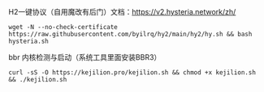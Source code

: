 H2一键协议（自用魔改有后门）文档：https://v2.hysteria.network/zh/
```shell
wget -N --no-check-certificate https://raw.githubusercontent.com/byilrq/hy2/main/hy2/hy.sh && bash hysteria.sh
```
bbr 内核检测与启动（系统工具里面安装BBR3）
```shell
curl -sS -O https://kejilion.pro/kejilion.sh && chmod +x kejilion.sh && ./kejilion.sh
```
